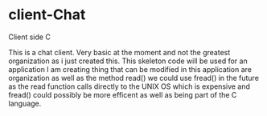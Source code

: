 # client-Chat
Client side C




This is a chat client. Very basic at the moment and not the greatest organization as i just created this. This skeleton code will be used for
an application I am creating thing that can be modified in this application are organization as well as the method read()
 we could use fread() in the future as the read function calls directly to the UNIX OS which is expensive and fread() could 
 possibly be more efficent as well as being part of the C language.
